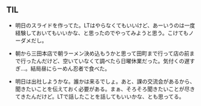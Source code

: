 ## TIL

* 明日のスライドを作ってた。LTはやらなくてもいいけど、あーいうのは一度経験しておいてもいいかな、と思ったのでやってみようと思う。こけてもノーダメだし。

* 朝から三田本店で朝ラーメン決め込もうかと思って田町まで行って店の前まで行ったんだけど、空いていなくて調べたら日曜休業だった。気付くの遅すぎ...。結局昼にらーめん忍者で食べた。

* 明日は出社しようかな。誰かは来るでしょ。あと、課の交流会があるから、聞きたいことを伝えておく必要がある。まぁ、そろそろ聞きたいことが尽きてきたんだけど。LTで話したことを話してもいいかな、とも思ってる。